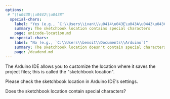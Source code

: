 ```yaml
---
options:
 # "\\u043D\\u0442\\u0438"
  special-chars:
    label: "Yes (e.g., `C:\\Users\\ivan\\\u0414\u043E\u043A\u0443\u043C\u0435\u043D\u0442\u0438\\Arduino`)"
    summary: The sketchbook location contains special characters
    page: unicode-location.md
  no-special-chars:
    label: "No (e.g., `C:\\Users\\benoit\\Documents\\Arduino`)"
    summary: The sketchbook location doesn't contain special characters
    page: /deadend.md
---
```


The Arduino IDE allows you to customize the location where it saves the project files; this is called the "sketchbook location".

Please check the sketchbook location in Arduino IDE's settings.

Does the sketchbook location contain special characters?

